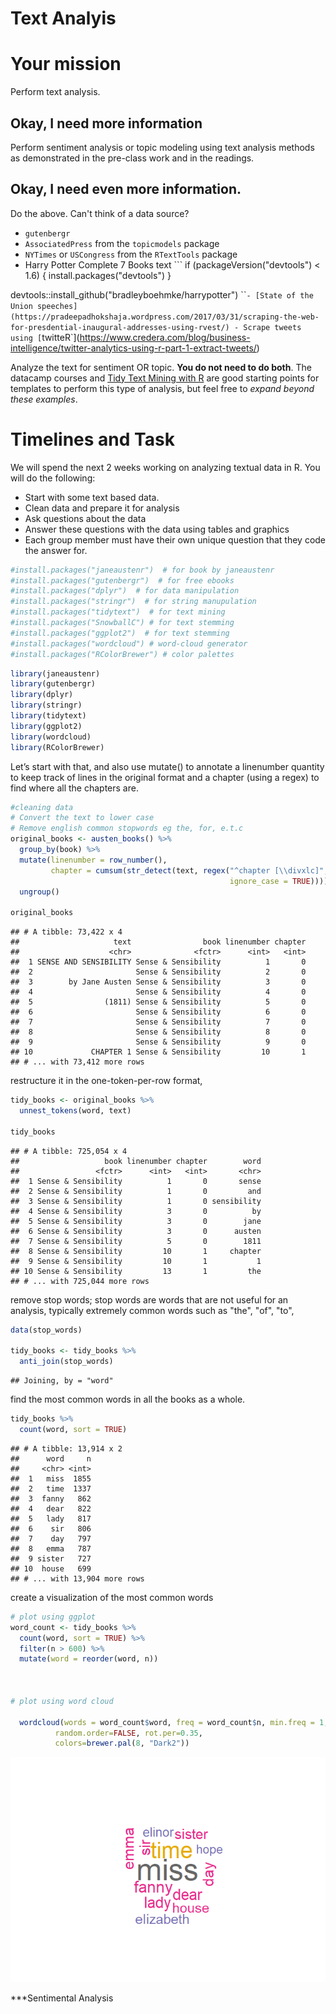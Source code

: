 Text Analyis
================

Your mission
============

Perform text analysis.

Okay, I need more information
-----------------------------

Perform sentiment analysis or topic modeling using text analysis methods as demonstrated in the pre-class work and in the readings.

Okay, I need even more information.
-----------------------------------

Do the above. Can't think of a data source?

-   `gutenbergr`
-   `AssociatedPress` from the `topicmodels` package
-   `NYTimes` or `USCongress` from the `RTextTools` package
-   Harry Potter Complete 7 Books text \`\`\` if (packageVersion("devtools") &lt; 1.6) { install.packages("devtools") }

devtools::install\_github("bradleyboehmke/harrypotter") \`\``- [State of the Union speeches](https://pradeepadhokshaja.wordpress.com/2017/03/31/scraping-the-web-for-presdential-inaugural-addresses-using-rvest/) - Scrape tweets using [`twitteR\`\](<https://www.credera.com/blog/business-intelligence/twitter-analytics-using-r-part-1-extract-tweets/>)

Analyze the text for sentiment OR topic. **You do not need to do both**. The datacamp courses and [Tidy Text Mining with R](http://tidytextmining.com/) are good starting points for templates to perform this type of analysis, but feel free to *expand beyond these examples*.

Timelines and Task
==================

We will spend the next 2 weeks working on analyzing textual data in R. You will do the following:

-   Start with some text based data.
-   Clean data and prepare it for analysis
-   Ask questions about the data
-   Answer these questions with the data using tables and graphics
-   Each group member must have their own unique question that they code the answer for.

``` r
#install.packages("janeaustenr")  # for book by janeaustenr
#install.packages("gutenbergr")  # for free ebooks
#install.packages("dplyr")  # for data manipulation
#install.packages("stringr")  # for string manupulation
#install.packages("tidytext")  # for text mining
#install.packages("SnowballC") # for text stemming
#install.packages("ggplot2")  # for text stemming
#install.packages("wordcloud") # word-cloud generator 
#install.packages("RColorBrewer") # color palettes
```

``` r
library(janeaustenr)
library(gutenbergr)
library(dplyr)
library(stringr)
library(tidytext)
library(ggplot2)
library(wordcloud)
library(RColorBrewer)
```

Let’s start with that, and also use mutate() to annotate a linenumber quantity to keep track of lines in the original format and a chapter (using a regex) to find where all the chapters are.

``` r
#cleaning data
# Convert the text to lower case
# Remove english common stopwords eg the, for, e.t.c
original_books <- austen_books() %>%
  group_by(book) %>%
  mutate(linenumber = row_number(),
         chapter = cumsum(str_detect(text, regex("^chapter [\\divxlc]",
                                                 ignore_case = TRUE)))) %>%
  ungroup()

original_books
```

    ## # A tibble: 73,422 x 4
    ##                     text                book linenumber chapter
    ##                    <chr>              <fctr>      <int>   <int>
    ##  1 SENSE AND SENSIBILITY Sense & Sensibility          1       0
    ##  2                       Sense & Sensibility          2       0
    ##  3        by Jane Austen Sense & Sensibility          3       0
    ##  4                       Sense & Sensibility          4       0
    ##  5                (1811) Sense & Sensibility          5       0
    ##  6                       Sense & Sensibility          6       0
    ##  7                       Sense & Sensibility          7       0
    ##  8                       Sense & Sensibility          8       0
    ##  9                       Sense & Sensibility          9       0
    ## 10             CHAPTER 1 Sense & Sensibility         10       1
    ## # ... with 73,412 more rows

restructure it in the one-token-per-row format,

``` r
tidy_books <- original_books %>%
  unnest_tokens(word, text)

tidy_books
```

    ## # A tibble: 725,054 x 4
    ##                   book linenumber chapter        word
    ##                 <fctr>      <int>   <int>       <chr>
    ##  1 Sense & Sensibility          1       0       sense
    ##  2 Sense & Sensibility          1       0         and
    ##  3 Sense & Sensibility          1       0 sensibility
    ##  4 Sense & Sensibility          3       0          by
    ##  5 Sense & Sensibility          3       0        jane
    ##  6 Sense & Sensibility          3       0      austen
    ##  7 Sense & Sensibility          5       0        1811
    ##  8 Sense & Sensibility         10       1     chapter
    ##  9 Sense & Sensibility         10       1           1
    ## 10 Sense & Sensibility         13       1         the
    ## # ... with 725,044 more rows

remove stop words; stop words are words that are not useful for an analysis, typically extremely common words such as "the", "of", "to",

``` r
data(stop_words)

tidy_books <- tidy_books %>%
  anti_join(stop_words)
```

    ## Joining, by = "word"

find the most common words in all the books as a whole.

``` r
tidy_books %>%
  count(word, sort = TRUE) 
```

    ## # A tibble: 13,914 x 2
    ##      word     n
    ##     <chr> <int>
    ##  1   miss  1855
    ##  2   time  1337
    ##  3  fanny   862
    ##  4   dear   822
    ##  5   lady   817
    ##  6    sir   806
    ##  7    day   797
    ##  8   emma   787
    ##  9 sister   727
    ## 10  house   699
    ## # ... with 13,904 more rows

create a visualization of the most common words

``` r
# plot using ggplot
word_count <- tidy_books %>%
  count(word, sort = TRUE) %>%
  filter(n > 600) %>%
  mutate(word = reorder(word, n))



# plot using word cloud
 
  wordcloud(words = word_count$word, freq = word_count$n, min.freq = 1,
          random.order=FALSE, rot.per=0.35, 
          colors=brewer.pal(8, "Dark2"))
```

![](text-mining-allan_files/figure-markdown_github-ascii_identifiers/unnamed-chunk-7-1.png)

\*\*\*Sentimental Analysis
